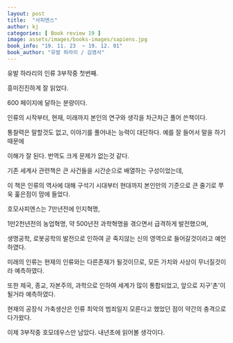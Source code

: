 ```yaml
---
layout: post
title:  "사피엔스"
author: kj
categories: [ Book review 19 ]
image: assets/images/books-images/sapiens.jpg
book_info: "19. 11. 23  ~ 19. 12. 01"
book_author: "유발 하라리 / 김영사"
---
```

유발 하라리의 인류 3부작중 첫번째.

흥미진진하게 잘 읽었다.

600 페이지에 달하는 분량이다.

인류의 시작부터, 현재, 미래까지 본인의 연구와 생각을 차근차근 풀어 쓴책이다.

통찰력은 말할것도 없고, 이야기를 풀어내는 능력이 대단하다. 예를 잘 들어서 말을 하기 때문에

이해가 잘 된다. 번역도 크게 문제가 없는것 같다.

기존 세계사 관련책은 큰 사건들을 시간순으로 배열하는 구성이었는데,

이 책은 인류의 역사에 대해 구석기 시대부터 현대까지 본인만의 기준으로 큰 줄기로 쭈욱 훑은점이 맘에 들었다.

호모사피엔스는 7만년전에 인지혁명,

1만2천년전의 농업혁명, 약 500년전 과학혁명을 겪으면서 급격하게 발전했으며,

생명공학, 로봇공학의 발전으로 인하여 곧 죽지않는 신의 영역으로 들어갈것이라고 예언하였다.

미래의 인류는 현재의 인류와는 다른존재가 될것이므로, 모든 가치와 사상이 무너질것이라 예측하였다.

또한 제국, 종교, 자본주의, 과학으로 인하여 세계가 많이 통합되었고, 앞으로 지구'촌'이 될거라 예측하였다.

현재의 공장식 가축생산은 인류 최악의 범죄일지 모른다고 했었던 점이 약간의 충격으로 다가왔다.

이제 3부작중 호모데우스만 남았다. 내년초에 읽어볼 생각이다.


